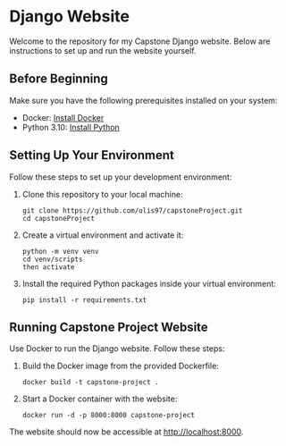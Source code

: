 # Django Website

Welcome to the repository for my Capstone Django website. Below are instructions to set up and run the website yourself.

## Before Beginning

Make sure you have the following prerequisites installed on your system:

- Docker: [Install Docker](https://docs.docker.com/get-docker/)
- Python 3.10: [Install Python](https://www.python.org/downloads/)

## Setting Up Your Environment

Follow these steps to set up your development environment:

1. Clone this repository to your local machine:

   ```
   git clone https://github.com/olis97/capstoneProject.git
   cd capstoneProject
   ```

2. Create a virtual environment and activate it:

   ```
   python -m venv venv
   cd venv/scripts
   then activate
   ```
   
3. Install the required Python packages inside your virtual environment:

   ```
   pip install -r requirements.txt
   ```

## Running Capstone Project Website

Use Docker to run the Django website. Follow these steps:

1. Build the Docker image from the provided Dockerfile:

   ```
   docker build -t capstone-project .
   ```

2. Start a Docker container with the website:

   ```
   docker run -d -p 8000:8000 capstone-project
   ```

The website should now be accessible at [http://localhost:8000](http://127.0.0.1:8000).